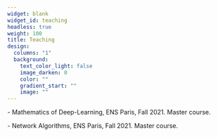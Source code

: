 ```yaml
---
widget: blank
widget_id: teaching
headless: true
weight: 100
title: Teaching
design:
  columns: "1"
  background:
    text_color_light: false
    image_darken: 0
    color: ""
    gradient_start: ""
    image: ""
---
```

\- Mathematics of Deep-Learning, ENS Paris, Fall 2021. Master course.

\- Network Algorithms, ENS Paris, Fall 2021. Master course.
